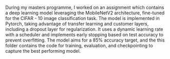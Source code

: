 During my masters programme, I worked on an assignment which contains a deep learning model leveraging the MobileNetV2 architecture, fine-tuned
for the CIFAR - 10 image classification task. The model is implemented in Pytorch, taking advantage of 
transfer learning and customer layers, including a dropout layer for regularization. It uses a dynamic 
learning rate with a scheduler and implements early stopping based on test accuracy to prevent overfitting. 
The model aims for a 85% accuracy target, and the this folder contains the code for training, evaluation, and 
checkpointing to capture the best performing model. 